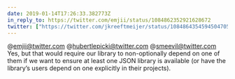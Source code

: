 ```yaml
---
date: 2019-01-14T17:26:33.382773Z
in_reply_to: https://twitter.com/emjii/status/1084862352921628672
twitter: ["https://twitter.com/jkreeftmeijer/status/1084864354594504705"]
---
```

@emjii@twitter.com @hubertlepicki@twitter.com @smeevil@twitter.com Yes, but that would require our library to non-optionally depend on one of them if we want to ensure at least one JSON library is available (or have the library’s users depend on one explicitly in their projects).
